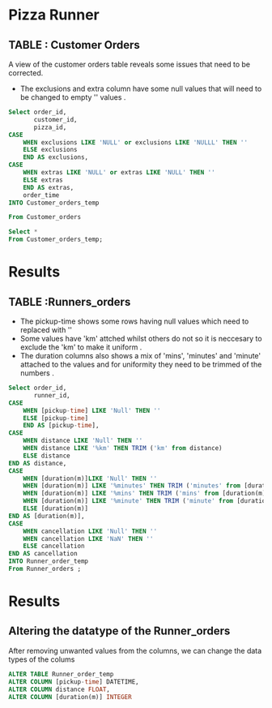 # Pizza Runner
## TABLE : Customer Orders

A view of the customer orders table reveals some issues that need to be corrected.
- The exclusions and extra column have some null values that will need to be changed 
  to empty '' values .



```sql
Select order_id,
	   customer_id,
	   pizza_id,
CASE 
	WHEN exclusions LIKE 'NULL' or exclusions LIKE 'NULLL' THEN ''
	ELSE exclusions
	END AS exclusions,
CASE 
	WHEN extras LIKE 'NULL' or extras LIKE 'NULL' THEN ''
	ELSE extras
	END AS extras,
	order_time
INTO Customer_orders_temp

From Customer_orders

Select *
From Customer_orders_temp;

```
# Results

## TABLE :Runners_orders
- The pickup-time shows some rows having null values which need to replaced with ''
- Some values have 'km' attched whilst others do not so it is neccesary to exclude 
  the 'km' to make it uniform .
- The duration columns also shows a mix of 'mins', 'minutes' and 'minute' attached 
  to the values and for uniformity they need to be trimmed of the numbers .
```sql
Select order_id,
	   runner_id,
CASE 
	WHEN [pickup-time] LIKE 'Null' THEN ''
	ELSE [pickup-time]
	END AS [pickup-time],
CASE 
	WHEN distance LIKE 'Null' THEN ''
	WHEN distance LIKE '%km' THEN TRIM ('km' from distance) 
	ELSE distance
END AS distance,
CASE 
	WHEN [duration(m)]LIKE 'Null' THEN ''
	WHEN [duration(m)] LIKE '%minutes' THEN TRIM ('minutes' from [duration(m)])
	WHEN [duration(m)] LIKE '%mins' THEN TRIM ('mins' from [duration(m)])
	WHEN [duration(m)] LIKE '%minute' THEN TRIM ('minute' from [duration(m)])
	ELSE [duration(m)] 
END AS [duration(m)],
CASE 
	WHEN cancellation LIKE 'Null' THEN ''
	WHEN cancellation LIKE 'NaN' THEN ''
	ELSE cancellation 
END AS cancellation
INTO Runner_order_temp
From Runner_orders ;

```
# Results


## Altering the datatype of the Runner_orders
After removing unwanted values from the columns, we can change the data types of the colums
```sql
ALTER TABLE Runner_order_temp
ALTER COLUMN [pickup-time] DATETIME,
ALTER COLUMN distance FLOAT,
ALTER COLUMN [duration(m)] INTEGER
```
